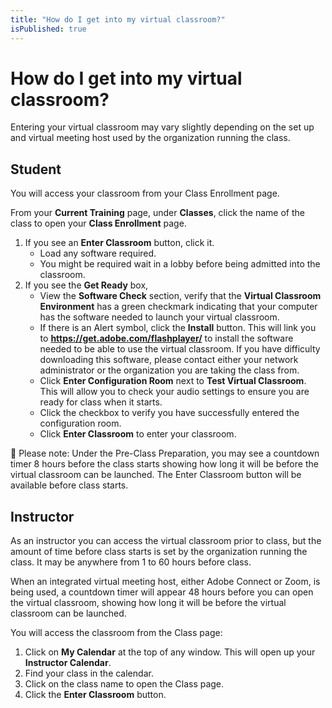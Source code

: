 ```yaml
---
title: "How do I get into my virtual classroom?"
isPublished: true
---
```


# How do I get into my virtual classroom?

Entering your virtual classroom may vary slightly depending on the set up and virtual meeting host used by the organization running the class.

## Student

You will access your classroom from your Class Enrollment page. 

From your **Current Training** page, under **Classes**, click the name of the class to open your **Class Enrollment** page. 
1. If you see an **Enter Classroom** button, click it. 
   * Load any software required. 
   * You might be required wait in a lobby before being admitted into the classroom.
1. If you see the **Get Ready** box, 
   * View the **Software Check** section, verify that the **Virtual Classroom Environment** has a green checkmark indicating that your computer has the software needed to launch your virtual classroom. 
   * If there is an Alert symbol, click the **Install** button. This will link you to **https://get.adobe.com/flashplayer/** to install the software needed to be able to use the virtual classroom. If you have difficulty downloading this software, please contact either your network administrator or the organization you are taking the class from.
   * Click **Enter Configuration Room** next to **Test Virtual Classroom**. This will allow you to check your audio settings to ensure you are ready for class when it starts. 
   * Click the checkbox to verify you have successfully entered the configuration room.
   * Click **Enter Classroom** to enter your classroom.
   
:small_blue_diamond: Please note: Under the Pre-Class Preparation, you may see a countdown timer 8 hours before the class starts showing how long it will be before the virtual classroom can be launched. The Enter Classroom button will be available before class starts. 


## Instructor

As an instructor you can access the virtual classroom prior to class, but the amount of time before class starts is set by the organization running the class. It may be anywhere from 1 to 60 hours before class. 

When an integrated virtual meeting host, either Adobe Connect or Zoom, is being used, a countdown timer will appear 48 hours before you can open the virtual classroom, showing how long it will be before the virtual classroom can be launched.

You will access the classroom from the Class page:

1. Click on **My Calendar** at the top of any window. This will open up your **Instructor Calendar**. 
1. Find your class in the calendar.
1. Click on the class name to open the Class page. 
1. Click the **Enter Classroom** button.

